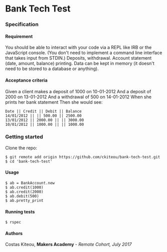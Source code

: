# Bank Tech Test

### Specification

#### Requirement

You should be able to interact with your code via a REPL like IRB or the JavaScript console. (You don't need to implement a command line interface that takes input from STDIN.)
Deposits, withdrawal.
Account statement (date, amount, balance) printing.
Data can be kept in memory (it doesn't need to be stored to a database or anything).

#### Acceptance criteria

Given a client makes a deposit of 1000 on 10-01-2012 And a deposit of 2000 on 13-01-2012 And a withdrawal of 500 on 14-01-2012 When she prints her bank statement Then she would see:

```
Date || Credit || Debit || Balance
14/01/2012 || || 500.00 || 2500.00
13/01/2012 || 2000.00 || || 3000.00
10/01/2012 || 1000.00 || || 1000.00
```

### Getting started

Clone the repo:

```
$ git remote add origin https://github.com/ckiteou/bank-tech-test.git
$ cd 'bank-tech-test'
```

#### Usage

```
$ ab = BankAccount.new
$ ab.credit(1000)
$ ab.credit(2000)
$ ab.debit(500)
$ ab.pretty_print
```

#### Running tests

```
$ rspec
```
#### Authors
Costas Kiteou, **Makers Academy** - _Remote Cohort, July 2017_
